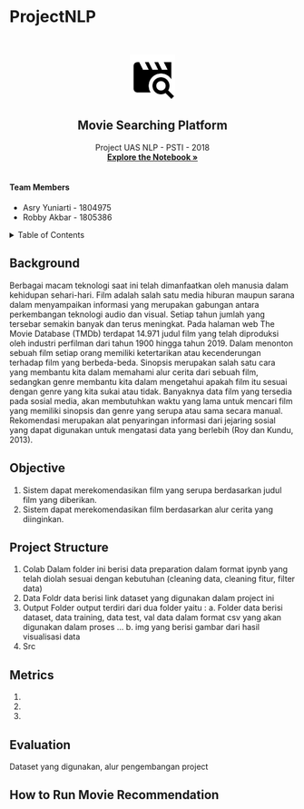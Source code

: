 # ProjectNLP

<!-- PROJECT LOGO -->
<br />
<p align="center">
  <a href="https://github.com/RobbyAkbar/JobFlex">
    <img src="movie_search.png" alt="Logo" height="80">
  </a>

  <h2 align="center">Movie Searching Platform</h2>

  <p align="center">
    Project UAS NLP - PSTI - 2018
    <br />
    <a href="https://colab.research.google.com/drive/1p1Zpx1bHn_iB5ai0uxlq5R7mcq4a0xNI"><strong>Explore the Notebook »</strong></a>
    <br />
    <br />
  </p>
</p>

<h4>Team Members</h4>
<ul>
  <li>Asry Yuniarti - 1804975</li>
  <li>Robby Akbar - 1805386</li>
</ul>

<!-- TABLE OF CONTENTS -->
<details>
  <summary>Table of Contents</summary>
  <ol>
    <li><a href="#background">Background</a></li>
    <li><a href="#objective">Objective</a></li>
    <li><a href="#projectstructure">Project Structure</a></li>
    <li><a href="#metrics">Metrics</a></li>
    <li><a href="#evaluation">Evaluation</a></li>
    <li><a href="#howtorunmovierecommend">How to Run Movie Recommendation</a></li>
  </ol>
</details>

## Background
Berbagai macam teknologi saat ini telah dimanfaatkan oleh manusia dalam kehidupan sehari-hari. Film adalah salah satu media hiburan maupun sarana dalam menyampaikan informasi yang merupakan gabungan antara perkembangan teknologi audio dan visual. Setiap tahun jumlah yang tersebar semakin banyak dan terus meningkat. Pada halaman web The Movie
Database (TMDb) terdapat 14.971 judul film yang telah diproduksi oleh industri perfilman dari tahun 1900 hingga tahun 2019. Dalam menonton sebuah film setiap orang memiliki ketertarikan atau kecenderungan terhadap film yang berbeda-beda. Sinopsis merupakan salah satu cara yang membantu kita dalam memahami alur cerita dari sebuah film, sedangkan genre membantu kita dalam mengetahui apakah film itu sesuai dengan genre yang kita sukai atau tidak.
Banyaknya data film yang tersedia pada sosial media, akan membutuhkan waktu yang lama untuk mencari film yang memiliki sinopsis dan genre yang serupa atau sama secara manual. Rekomendasi merupakan alat penyaringan informasi dari jejaring sosial yang dapat digunakan untuk mengatasi data yang berlebih (Roy dan Kundu, 2013). 

## Objective
1. Sistem dapat merekomendasikan film yang serupa berdasarkan judul film yang diberikan.
2. Sistem dapat merekomendasikan film berdasarkan alur cerita yang diinginkan.

## Project Structure
1. Colab
Dalam folder ini berisi data preparation dalam format ipynb yang telah diolah sesuai dengan kebutuhan (cleaning data, cleaning fitur, filter data)
2. Data
Foldr data berisi link dataset yang digunakan dalam project ini
3. Output
Folder output terdiri dari dua folder yaitu :
a. Folder data berisi dataset, data training, data test, val data dalam format csv yang akan digunakan dalam proses ...
b. img yang berisi gambar dari hasil visualisasi data
4. Src


## Metrics
1. 
2. 
3. 

## Evaluation
Dataset yang digunakan, alur pengembangan project

## How to Run Movie Recommendation

